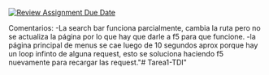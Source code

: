 [![Review Assignment Due Date](https://classroom.github.com/assets/deadline-readme-button-8d59dc4de5201274e310e4c54b9627a8934c3b88527886e3b421487c677d23eb.svg)](https://classroom.github.com/a/oB8X8uxJ)

Comentarios:
-La search bar funciona parcialmente, cambia la ruta pero no se actualiza la página por lo que hay que darle a f5 para que funcione.
-la página principal de menus se cae luego de 10 segundos aprox porque hay un loop infinto de alguna request, esto se soluciona haciendo f5 nuevamente para recargar las request."# Tarea1-TDI" 
